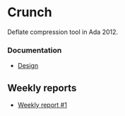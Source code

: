 # Crunch

Deflate compression tool in Ada 2012.

### Documentation

* [Design](doc/design.md)


## Weekly reports

* [Weekly report #1](weekly/weekly1.md)


